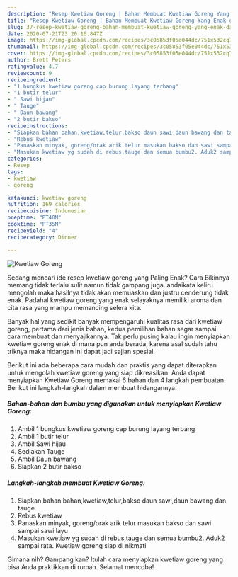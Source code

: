 ```yaml
---
description: "Resep Kwetiaw Goreng | Bahan Membuat Kwetiaw Goreng Yang Enak dan Simpel"
title: "Resep Kwetiaw Goreng | Bahan Membuat Kwetiaw Goreng Yang Enak dan Simpel"
slug: 37-resep-kwetiaw-goreng-bahan-membuat-kwetiaw-goreng-yang-enak-dan-simpel
date: 2020-07-21T23:20:16.847Z
image: https://img-global.cpcdn.com/recipes/3c05853f05e044dc/751x532cq70/kwetiaw-goreng-foto-resep-utama.jpg
thumbnail: https://img-global.cpcdn.com/recipes/3c05853f05e044dc/751x532cq70/kwetiaw-goreng-foto-resep-utama.jpg
cover: https://img-global.cpcdn.com/recipes/3c05853f05e044dc/751x532cq70/kwetiaw-goreng-foto-resep-utama.jpg
author: Brett Peters
ratingvalue: 4.7
reviewcount: 9
recipeingredient:
- "1 bungkus kwetiaw goreng cap burung layang terbang"
- "1 butir telur"
- " Sawi hijau"
- " Tauge"
- " Daun bawang"
- "2 butir bakso"
recipeinstructions:
- "Siapkan bahan bahan,kwetiaw,telur,bakso daun sawi,daun bawang dan tauge"
- "Rebus kwetiaw"
- "Panaskan minyak, goreng/orak arik telur masukan bakso dan sawi sampai sawi layu"
- "Masukan kwetiaw yg sudah di rebus,tauge dan semua bumbu2. Aduk2 sampai rata. Kwetiaw goreng siap di nikmati"
categories:
- Resep
tags:
- kwetiaw
- goreng

katakunci: kwetiaw goreng 
nutrition: 169 calories
recipecuisine: Indonesian
preptime: "PT40M"
cooktime: "PT35M"
recipeyield: "4"
recipecategory: Dinner

---
```



![Kwetiaw Goreng](https://img-global.cpcdn.com/recipes/3c05853f05e044dc/751x532cq70/kwetiaw-goreng-foto-resep-utama.jpg)

Sedang mencari ide resep kwetiaw goreng yang Paling Enak? Cara Bikinnya memang tidak terlalu sulit namun tidak gampang juga. andaikata keliru mengolah maka hasilnya tidak akan memuaskan dan justru cenderung tidak enak. Padahal kwetiaw goreng yang enak selayaknya memiliki aroma dan cita rasa yang mampu memancing selera kita.



Banyak hal yang sedikit banyak mempengaruhi kualitas rasa dari kwetiaw goreng, pertama dari jenis bahan, kedua pemilihan bahan segar sampai cara membuat dan menyajikannya. Tak perlu pusing kalau ingin menyiapkan kwetiaw goreng enak di mana pun anda berada, karena asal sudah tahu triknya maka hidangan ini dapat jadi sajian spesial.


Berikut ini ada beberapa cara mudah dan praktis yang dapat diterapkan untuk mengolah kwetiaw goreng yang siap dikreasikan. Anda dapat menyiapkan Kwetiaw Goreng memakai 6 bahan dan 4 langkah pembuatan. Berikut ini langkah-langkah dalam membuat hidangannya.

<!--inarticleads1-->

##### Bahan-bahan dan bumbu yang digunakan untuk menyiapkan Kwetiaw Goreng:

1. Ambil 1 bungkus kwetiaw goreng cap burung layang terbang
1. Ambil 1 butir telur
1. Ambil  Sawi hijau
1. Sediakan  Tauge
1. Ambil  Daun bawang
1. Siapkan 2 butir bakso




<!--inarticleads2-->

##### Langkah-langkah membuat Kwetiaw Goreng:

1. Siapkan bahan bahan,kwetiaw,telur,bakso daun sawi,daun bawang dan tauge
1. Rebus kwetiaw
1. Panaskan minyak, goreng/orak arik telur masukan bakso dan sawi sampai sawi layu
1. Masukan kwetiaw yg sudah di rebus,tauge dan semua bumbu2. Aduk2 sampai rata. Kwetiaw goreng siap di nikmati




Gimana nih? Gampang kan? Itulah cara menyiapkan kwetiaw goreng yang bisa Anda praktikkan di rumah. Selamat mencoba!
